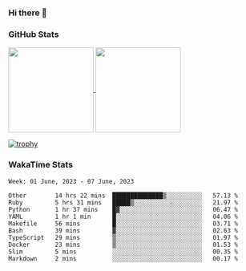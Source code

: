 ### Hi there 👋

### GitHub Stats

<a href="https://github.com/anuraghazra/github-readme-stats">
  <img align="center" height="170px" src="https://github-readme-stats.vercel.app/api/top-langs/?username=tksfjt1024&layout=compact&count_private=true&show_icons=true&show_icons=true&theme=graywhite" />
</a>
<a href="https://github.com/anuraghazra/github-readme-stats">
  <img align="center" height="170px" src="https://github-readme-stats.vercel.app/api?username=tksfjt1024&count_private=true&show_icons=true&show_icons=true&theme=graywhite" />
</a>

[![trophy](https://github-profile-trophy.vercel.app/?username=tksfjt1024)](https://github.com/ryo-ma/github-profile-trophy)

### WakaTime Stats

<!--START_SECTION:waka-->
```text
Week: 01 June, 2023 - 07 June, 2023

Other        14 hrs 22 mins  ██████████████▒░░░░░░░░░░   57.13 % 
Ruby         5 hrs 31 mins   █████▒░░░░░░░░░░░░░░░░░░░   21.97 % 
Python       1 hr 37 mins    █▓░░░░░░░░░░░░░░░░░░░░░░░   06.47 % 
YAML         1 hr 1 min      █░░░░░░░░░░░░░░░░░░░░░░░░   04.06 % 
Makefile     56 mins         █░░░░░░░░░░░░░░░░░░░░░░░░   03.71 % 
Bash         39 mins         ▓░░░░░░░░░░░░░░░░░░░░░░░░   02.63 % 
TypeScript   29 mins         ▒░░░░░░░░░░░░░░░░░░░░░░░░   01.97 % 
Docker       23 mins         ▒░░░░░░░░░░░░░░░░░░░░░░░░   01.53 % 
Slim         5 mins          ░░░░░░░░░░░░░░░░░░░░░░░░░   00.35 % 
Markdown     2 mins          ░░░░░░░░░░░░░░░░░░░░░░░░░   00.17 % 
```
<!--END_SECTION:waka-->
